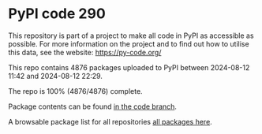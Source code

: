 # PyPI code 290

This repository is part of a project to make all code in PyPI as accessible as possible. For more information 
on the project and to find out how to utilise this data, see the website: https://py-code.org/

This repo contains 4876 packages uploaded to PyPI between 
2024-08-12 11:42 and 2024-08-12 22:29.

The repo is 100% (4876/4876) complete.

Package contents can be found [in the code branch](https://github.com/pypi-data/pypi-mirror-290/tree/code/packages).

A browsable package list for all repositories [all packages here](https://py-code.org/repositories/pypi-mirror-290).


